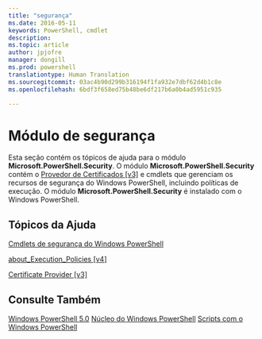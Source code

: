 ```yaml
---
title: "segurança"
ms.date: 2016-05-11
keywords: PowerShell, cmdlet
description: 
ms.topic: article
author: jpjofre
manager: dongill
ms.prod: powershell
translationtype: Human Translation
ms.sourcegitcommit: 03ac4b90d299b316194f1fa932e7dbf62d4b1c8e
ms.openlocfilehash: 6bdf3f658ed75b48be6df217b6a0b4ad5951c935

---
```


# Módulo de segurança
Esta seção contém os tópicos de ajuda para o módulo **Microsoft.PowerShell.Security**. O módulo **Microsoft.PowerShell.Security** contém o [Provedor de Certificados [v3]](https://technet.microsoft.com/en-us/library/3f743541-d0c6-4670-809a-b16fb01f7c4d) e cmdlets que gerenciam os recursos de segurança do Windows PowerShell, incluindo políticas de execução. O módulo **Microsoft.PowerShell.Security** é instalado com o Windows PowerShell.

## Tópicos da Ajuda
[Cmdlets de segurança do Windows PowerShell](http://go.microsoft.com/fwlink/?LinkID=245860)

[about_Execution_Policies [v4]](https://technet.microsoft.com/en-us/library/347708dc-1515-4d74-978b-8334603472e6)

[Certificate Provider [v3]](https://technet.microsoft.com/en-us/library/3f743541-d0c6-4670-809a-b16fb01f7c4d)

## Consulte Também
[Windows PowerShell 5.0](../core-powershell/core-modules/Windows-PowerShell-5.0.md)
[Núcleo do Windows PowerShell](https://technet.microsoft.com/en-us/library/4b75f1e4-f327-48f3-92ab-bf5435094d41)
[Scripts com o Windows PowerShell](../getting-started/fundamental/Scripting-with-Windows-PowerShell.md)




<!--HONumber=Aug16_HO3-->


